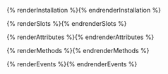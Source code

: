 {% renderInstallation %}{% endrenderInstallation %}

{% renderSlots %}{% endrenderSlots %}

{% renderAttributes %}{% endrenderAttributes %}

{% renderMethods %}{% endrenderMethods %}

{% renderEvents %}{% endrenderEvents %}